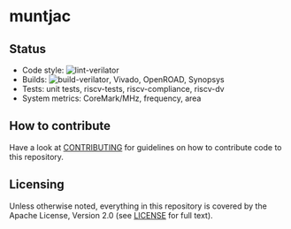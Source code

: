# muntjac

## Status

 * Code style: ![lint-verilator](https://github.com/db434/muntjac/workflows/lint-verilator/badge.svg)
 * Builds: ![build-verilator](https://github.com/db434/muntjac/workflows/build-verilator/badge.svg), Vivado, OpenROAD, Synopsys
 * Tests: unit tests, riscv-tests, riscv-compliance, riscv-dv
 * System metrics: CoreMark/MHz, frequency, area

## How to contribute

Have a look at [CONTRIBUTING](./CONTRIBUTING.md) for guidelines on how to
contribute code to this repository.

## Licensing

Unless otherwise noted, everything in this repository is covered by the Apache
License, Version 2.0 (see [LICENSE](./LICENSE) for full text).
